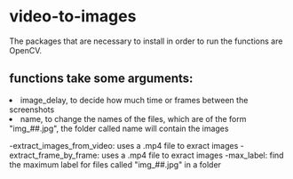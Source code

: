 # video-to-images
The packages that are necessary to install in order to run the functions are OpenCV.
## functions take some arguments: 
<li>image_delay, to decide how much time or frames between the screenshots
<li>name, to change the names of the files, which are of the form "img_##.jpg", the folder called name will contain the images

-extract_images_from_video: uses a .mp4 file to exract images
-extract_frame_by_frame: uses a .mp4 file to exract images
-max_label: find the maximum label for files called "img_##.jpg" in a folder

